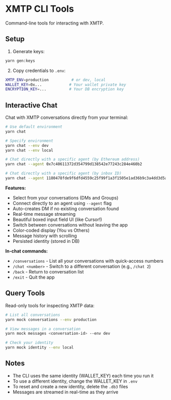 # XMTP CLI Tools

Command-line tools for interacting with XMTP.

## Setup

1. Generate keys:

```bash
yarn gen:keys
```

2. Copy credentials to `.env`:

```bash
XMTP_ENV=production          # or dev, local
WALLET_KEY=0x...            # Your wallet private key
ENCRYPTION_KEY=...          # Your DB encryption key
```

## Interactive Chat

Chat with XMTP conversations directly from your terminal:

```bash
# Use default environment
yarn chat

# Specify environment
yarn chat --env dev
yarn chat --env local

# Chat directly with a specific agent (by Ethereum address)
yarn chat --agent 0x7c40611372d354799d138542e77243c284e460b2

# Chat directly with a specific agent (by inbox ID)
yarn chat --agent 1180478fde9f6dfd4559c25f99f1a3f1505e1ad36b9c3a4dd3d5afb68c419179
```

**Features:**

- Select from your conversations (DMs and Groups)
- Connect directly to an agent using `--agent` flag
- Auto-creates DM if no existing conversation found
- Real-time message streaming
- Beautiful boxed input field UI (like Cursor!)
- Switch between conversations without leaving the app
- Color-coded display (You vs Others)
- Message history with scrolling
- Persisted identity (stored in DB)

**In-chat commands:**

- `/conversations` - List all your conversations with quick-access numbers
- `/chat <number>` - Switch to a different conversation (e.g., `/chat 2`)
- `/back` - Return to conversation list
- `/exit` - Quit the app

## Query Tools

Read-only tools for inspecting XMTP data:

```bash
# List all conversations
yarn mock conversations --env production

# View messages in a conversation
yarn mock messages <conversation-id> --env dev

# Check your identity
yarn mock identity --env local
```

## Notes

- The CLI uses the same identity (WALLET_KEY) each time you run it
- To use a different identity, change the WALLET_KEY in `.env`
- To reset and create a new identity, delete the `.db3` files
- Messages are streamed in real-time as they arrive
